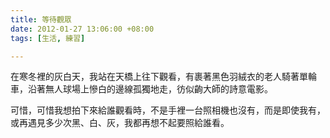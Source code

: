 ```yaml
---
title: 等待觀眾
date: 2012-01-27 13:06:00 +08:00
tags: [生活, 練習]

---
```


  
在寒冬裡的灰白天，我站在天橋上往下觀看，有裹著黑色羽絨衣的老人騎著單輪車，沿著無人球場上慘白的邊線孤獨地走，彷似齣大師的詩意電影。  
  
可惜，可惜我想拍下來給誰觀看時，不是手裡一台照相機也沒有，而是即使我有，或再遇見多少次黑、白、灰，我都再想不起要照給誰看。  
  
  
